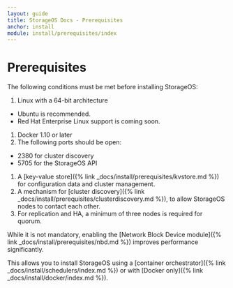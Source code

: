 ```yaml
---
layout: guide
title: StorageOS Docs - Prerequisites
anchor: install
module: install/prerequisites/index
---
```


# Prerequisites

The following conditions must be met before installing StorageOS:

1. Linux with a 64-bit architecture
 * Ubuntu is recommended.
 * Red Hat Enterprise Linux support is coming soon.
1. Docker 1.10 or later
1. The following ports should be open:
  * 2380 for cluster discovery
  * 5705 for the StorageOS API
1. A [key-value store]({% link _docs/install/prerequisites/kvstore.md %}) for configuration data and cluster management.
1. A mechanism for [cluster discovery]({% link _docs/install/prerequisites/clusterdiscovery.md %}), to allow StorageOS nodes to contact each other.
1. For replication and HA, a minimum of three nodes is required for quorum.

While it is not mandatory, enabling the [Network Block Device module]({% link _docs/install/prerequisites/nbd.md %}) improves performance significantly.

This allows you to install StorageOS using a [container orchestrator]({% link _docs/install/schedulers/index.md %}) or with [Docker only]({% link _docs/install/docker/index.md %}).
